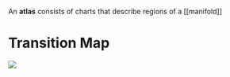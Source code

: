 An **atlas** consists of charts that describe regions of a [[manifold]]

# Transition Map

![](../../uploads/transition-map.png)
